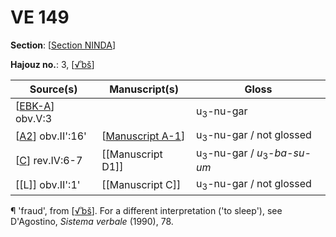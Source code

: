 # VE 149

**Section**: [[Section NINDA]]

**Hajouz no.**: 3, [[√ʾbš]]

| Source(s)          | Manuscript(s)      | Gloss                                             |
| ------------------ | ------------------ | ------------------------------------------------- |
| [[EBK-A]] obv.V:3  |                    | u<sub>3</sub>-nu-gar                              |
| [[A2]] obv.II':16' | [[Manuscript A-1]] | u<sub>3</sub>-nu-gar / not glossed                |
| [[C]] rev.IV:6-7   | [[Manuscript D1]]  | u<sub>3</sub>-nu-gar / *u*<sub>3</sub>-*ba-su-um* |
| [[L]] obv.II':1'   | [[Manuscript C]]   | u<sub>3</sub>-nu-gar / not glossed                |

¶ 'fraud', from [[√ʾbš]]. For a different interpretation ('to sleep'), see D'Agostino, *Sistema verbale* (1990), 78.

[//begin]: # "Autogenerated link references for markdown compatibility"
[Section NINDA]: <Section NINDA> "NINDA"
[√ʾbš]: √ʾbš "√ʾbš, 'to commit a crime'"
[EBK-A]: EBK-A "MEE 4, 115 +"
[A2]: A2 "MEE 4, 2 = TM.75.G.4526"
[Manuscript A-1]: <Manuscript A-1> "Manuscript A-1"
[C]: C "MEE 4, 12 = TM.75.G.2284"
[//end]: # "Autogenerated link references"